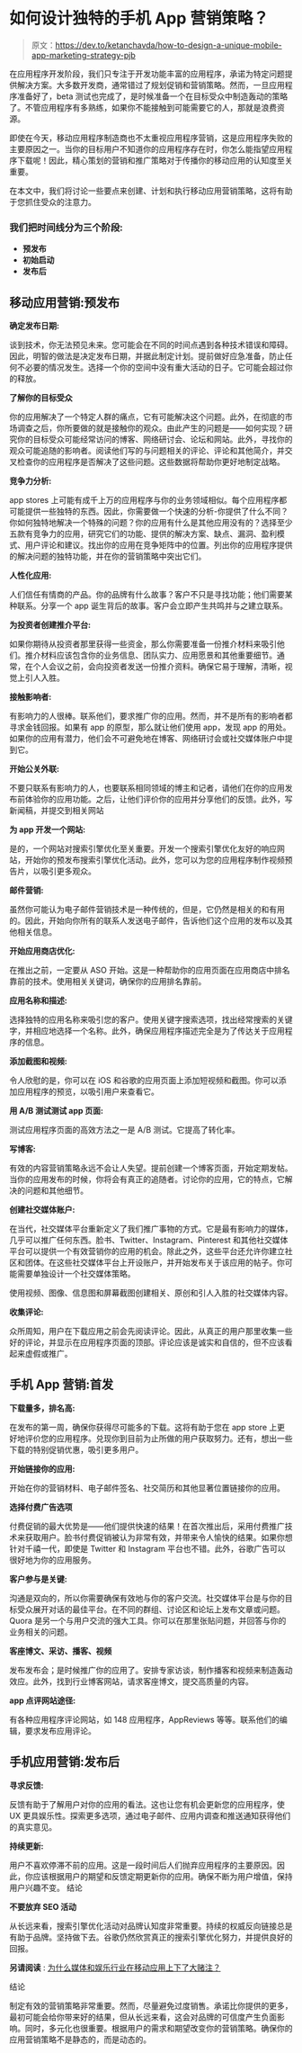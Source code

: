 # 如何设计独特的手机 App 营销策略？

> 原文：<https://dev.to/ketanchavda/how-to-design-a-unique-mobile-app-marketing-strategy-pjb>

在应用程序开发阶段，我们只专注于开发功能丰富的应用程序，承诺为特定问题提供解决方案。大多数开发商，通常错过了规划促销和营销策略。然而，一旦应用程序准备好了，beta 测试也完成了，是时候准备一个在目标受众中制造轰动的策略了。不管应用程序有多熟练，如果你不能接触到可能需要它的人，那就是浪费资源。

即使在今天，移动应用程序制造商也不太重视应用程序营销，这是应用程序失败的主要原因之一。当你的目标用户不知道你的应用程序存在时，你怎么能指望应用程序下载呢！因此，精心策划的营销和推广策略对于传播你的移动应用的认知度至关重要。

在本文中，我们将讨论一些要点来创建、计划和执行移动应用营销策略，这将有助于您抓住受众的注意力。

### 我们把时间线分为三个阶段:

*   **预发布**
*   **初始启动**
*   **发布后**

## 移动应用营销:预发布

**确定发布日期:**

谈到技术，你无法预见未来。您可能会在不同的时间点遇到各种技术错误和障碍。因此，明智的做法是决定发布日期，并据此制定计划。提前做好应急准备，防止任何不必要的情况发生。选择一个你的空间中没有重大活动的日子。它可能会超过你的释放。

**了解你的目标受众**

你的应用解决了一个特定人群的痛点，它有可能解决这个问题。此外，在彻底的市场调查之后，你所要做的就是接触你的观众。由此产生的问题是——如何实现？研究你的目标受众可能经常访问的博客、网络研讨会、论坛和网站。此外，寻找你的观众可能追随的影响者。阅读他们写的与问题相关的评论、评论和其他简介，并交叉检查你的应用程序是否解决了这些问题。这些数据将帮助你更好地制定战略。

**竞争力分析:**

app stores 上可能有成千上万的应用程序与你的业务领域相似。每个应用程序都可能提供一些独特的东西。因此，你需要做一个快速的分析-你提供了什么不同？你如何独特地解决一个特殊的问题？你的应用有什么是其他应用没有的？选择至少五款有竞争力的应用，研究它们的功能、提供的解决方案、缺点、漏洞、盈利模式、用户评论和建议。找出你的应用在竞争矩阵中的位置。列出你的应用程序提供的解决问题的独特功能，并在你的营销策略中突出它们。

**人性化应用:**

人们信任有情商的产品。你的品牌有什么故事？客户不只是寻找功能；他们需要某种联系。分享一个 app 诞生背后的故事。客户会立即产生共鸣并与之建立联系。

**为投资者创建推介平台:**

如果你期待从投资者那里获得一些资金，那么你需要准备一份推介材料来吸引他们。推介材料应该包含你的业务信息、团队实力、应用愿景和其他重要细节。通常，在个人会议之前，会向投资者发送一份推介资料。确保它易于理解，清晰，视觉上引人入胜。

**接触影响者:**

有影响力的人很棒。联系他们，要求推广你的应用。然而，并不是所有的影响者都寻求金钱回报。如果有 app 的原型，那么就让他们使用 app，发现 app 的用处。如果你的应用有潜力，他们会不可避免地在博客、网络研讨会或社交媒体账户中提到它。

**开始公关外联:**

不要只联系有影响力的人，也要联系相同领域的博主和记者，请他们在你的应用发布前体验你的应用功能。之后，让他们评价你的应用并分享他们的反馈。此外，写新闻稿，并提交到相关网站

**为 app 开发一个网站:**

是的，一个网站对搜索引擎优化至关重要。开发一个搜索引擎优化友好的响应网站，开始你的预发布搜索引擎优化活动。此外，您可以为您的应用程序制作视频预告片，以吸引更多观众。

**邮件营销:**

虽然你可能认为电子邮件营销技术是一种传统的，但是，它仍然是相关的和有用的。因此，开始向你所有的联系人发送电子邮件，告诉他们这个应用的发布以及其他相关信息。

**开始应用商店优化:**

在推出之前，一定要从 ASO 开始。这是一种帮助你的应用页面在应用商店中排名靠前的技术。使用相关关键词，确保你的应用排名靠前。

**应用名称和描述:**

选择独特的应用名称来吸引您的客户。使用关键字搜索选项，找出经常搜索的关键字，并相应地选择一个名称。此外，确保应用程序描述完全是为了传达关于应用程序的信息。

**添加截图和视频:**

令人欣慰的是，你可以在 iOS 和谷歌的应用页面上添加短视频和截图。你可以添加应用程序的预览，以吸引用户来查看它。

**用 A/B 测试测试 app 页面:**

测试应用程序页面的高效方法之一是 A/B 测试。它提高了转化率。

**写博客:**

有效的内容营销策略永远不会让人失望。提前创建一个博客页面，开始定期发帖。当你的应用发布的时候，你将会有真正的追随者。讨论你的应用，它的特点，它解决的问题和其他细节。

**创建社交媒体账户:**

在当代，社交媒体平台重新定义了我们推广事物的方式。它是最有影响力的媒体，几乎可以推广任何东西。脸书、Twitter、Instagram、Pinterest 和其他社交媒体平台可以提供一个有效营销你的应用的机会。除此之外，这些平台还允许你建立社区和团体。在这些社交媒体平台上开设账户，并开始发布关于该应用的帖子。你可能需要单独设计一个社交媒体策略。

使用视频、图像、信息图和屏幕截图创建相关、原创和引人入胜的社交媒体内容。

**收集评论:**

众所周知，用户在下载应用之前会先阅读评论。因此，从真正的用户那里收集一些好的评论，并显示在应用程序页面的顶部。评论应该是诚实和自信的，但不应该看起来虚假或推广。

## 手机 App 营销:首发

**下载量多，排名高:**

在发布的第一周，确保你获得尽可能多的下载。这将有助于您在 app store 上更好地评价您的应用程序。兑现你到目前为止所做的用户获取努力。还有，想出一些下载的特别促销优惠，吸引更多用户。

**开始链接你的应用:**

开始在你的营销材料、电子邮件签名、社交简历和其他显著位置链接你的应用。

**选择付费广告选项**

付费促销的最大优势是——他们提供快速的结果！在首次推出后，采用付费推广技术来获取用户。脸书付费促销被认为非常有效，并带来令人愉快的结果。如果你想针对千禧一代，即使是 Twitter 和 Instagram 平台也不错。此外，谷歌广告可以很好地为你的应用服务。

**客户参与是关键:**

沟通是双向的，所以你需要确保有效地与你的客户交流。社交媒体平台是与你的目标受众展开对话的最佳平台。在不同的群组、讨论区和论坛上发布文章或问题。Quora 是另一个与用户交流的强大工具。你可以在那里张贴问题，并回答与你的业务相关的问题。

**客座博文、采访、播客、视频**

发布发布会；是时候推广你的应用了。安排专家访谈，制作播客和视频来制造轰动效应。此外，找到行业博客网站，请求客座博文，提交高质量的内容。

**app 点评网站途径:**

有各种应用程序评论网站，如 148 应用程序，AppReviews 等等。联系他们的编辑，要求发布应用评论。

## 手机应用营销:发布后

**寻求反馈:**

反馈有助于了解用户对你的应用的看法。这也让您有机会更新您的应用程序，使 UX 更具娱乐性。探索更多选项，通过电子邮件、应用内调查和推送通知获得他们的真实意见。

**持续更新:**

用户不喜欢停滞不前的应用。这是一段时间后人们抛弃应用程序的主要原因。因此，你应该根据用户的期望和反馈定期更新你的应用。确保不断为用户增值，保持用户兴趣不变。
结论

**不要放弃 SEO 活动**

从长远来看，搜索引擎优化活动对品牌认知度非常重要。持续的权威反向链接总是有助于品牌。坚持做下去。谷歌仍然欣赏真正的搜索引擎优化努力，并提供良好的回报。

**另请阅读** : [为什么媒体和娱乐行业在移动应用上下了大赌注？](https://medium.com/@prismetric/why-media-and-entertainment-industry-is-placing-a-big-bet-on-the-mobile-app-ad41d738c5ae)

结论

制定有效的营销策略非常重要。然而，尽量避免过度销售。承诺比你提供的更多，最初可能会给你带来好的结果，但从长远来看，这会对品牌的可信度产生负面影响。同时，多元化也很重要。根据用户的需求和期望改变你的营销策略。确保你的应用营销策略不是静态的，而是动态的。
